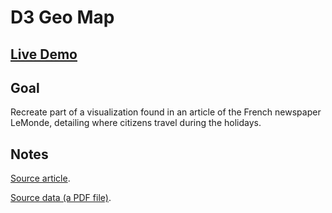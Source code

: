 # D3 Geo Map

## [Live Demo](https://codepen.io/borntofrappe/full/xooyrq)

## Goal

Recreate part of a visualization found in an article of the French newspaper LeMonde, detailing where citizens travel during the holidays.

## Notes

[Source article](https://www.lemonde.fr/les-decodeurs/article/2019/07/12/en-vacances-ou-partent-les-francais-et-ou-vont-les-touristes-etrangers_5488767_4355770.html).

[Source data (a PDF file)](https://www.veilleinfotourisme.fr/files/2018-06/2018-05-Atlas-tourisme-France.pdf).